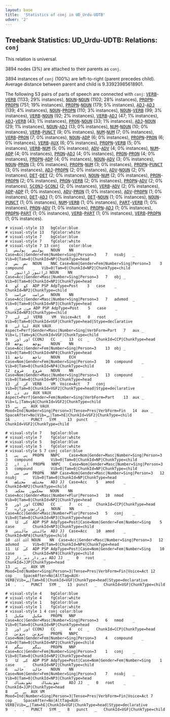 ```yaml
---
layout: base
title:  'Statistics of conj in UD_Urdu-UDTB'
udver: '2'
---
```


## Treebank Statistics: UD_Urdu-UDTB: Relations: `conj`

This relation is universal.

3894 nodes (3%) are attached to their parents as `conj`.

3894 instances of `conj` (100%) are left-to-right (parent precedes child).
Average distance between parent and child is 9.33923985618901.

The following 53 pairs of parts of speech are connected with `conj`: <tt><a href="ur_udtb-pos-VERB.html">VERB</a></tt>-<tt><a href="ur_udtb-pos-VERB.html">VERB</a></tt> (1133; 29% instances), <tt><a href="ur_udtb-pos-NOUN.html">NOUN</a></tt>-<tt><a href="ur_udtb-pos-NOUN.html">NOUN</a></tt> (1102; 28% instances), <tt><a href="ur_udtb-pos-PROPN.html">PROPN</a></tt>-<tt><a href="ur_udtb-pos-PROPN.html">PROPN</a></tt> (751; 19% instances), <tt><a href="ur_udtb-pos-PROPN.html">PROPN</a></tt>-<tt><a href="ur_udtb-pos-NOUN.html">NOUN</a></tt> (179; 5% instances), <tt><a href="ur_udtb-pos-ADJ.html">ADJ</a></tt>-<tt><a href="ur_udtb-pos-ADJ.html">ADJ</a></tt> (139; 4% instances), <tt><a href="ur_udtb-pos-NOUN.html">NOUN</a></tt>-<tt><a href="ur_udtb-pos-PROPN.html">PROPN</a></tt> (110; 3% instances), <tt><a href="ur_udtb-pos-NOUN.html">NOUN</a></tt>-<tt><a href="ur_udtb-pos-VERB.html">VERB</a></tt> (99; 3% instances), <tt><a href="ur_udtb-pos-VERB.html">VERB</a></tt>-<tt><a href="ur_udtb-pos-NOUN.html">NOUN</a></tt> (92; 2% instances), <tt><a href="ur_udtb-pos-VERB.html">VERB</a></tt>-<tt><a href="ur_udtb-pos-ADJ.html">ADJ</a></tt> (47; 1% instances), <tt><a href="ur_udtb-pos-ADJ.html">ADJ</a></tt>-<tt><a href="ur_udtb-pos-VERB.html">VERB</a></tt> (43; 1% instances), <tt><a href="ur_udtb-pos-PRON.html">PRON</a></tt>-<tt><a href="ur_udtb-pos-NOUN.html">NOUN</a></tt> (33; 1% instances), <tt><a href="ur_udtb-pos-ADJ.html">ADJ</a></tt>-<tt><a href="ur_udtb-pos-NOUN.html">NOUN</a></tt> (29; 1% instances), <tt><a href="ur_udtb-pos-NOUN.html">NOUN</a></tt>-<tt><a href="ur_udtb-pos-ADJ.html">ADJ</a></tt> (13; 0% instances), <tt><a href="ur_udtb-pos-NUM.html">NUM</a></tt>-<tt><a href="ur_udtb-pos-NOUN.html">NOUN</a></tt> (10; 0% instances), <tt><a href="ur_udtb-pos-VERB.html">VERB</a></tt>-<tt><a href="ur_udtb-pos-PUNCT.html">PUNCT</a></tt> (9; 0% instances), <tt><a href="ur_udtb-pos-NUM.html">NUM</a></tt>-<tt><a href="ur_udtb-pos-NUM.html">NUM</a></tt> (7; 0% instances), <tt><a href="ur_udtb-pos-VERB.html">VERB</a></tt>-<tt><a href="ur_udtb-pos-PRON.html">PRON</a></tt> (7; 0% instances), <tt><a href="ur_udtb-pos-NOUN.html">NOUN</a></tt>-<tt><a href="ur_udtb-pos-ADP.html">ADP</a></tt> (6; 0% instances), <tt><a href="ur_udtb-pos-PROPN.html">PROPN</a></tt>-<tt><a href="ur_udtb-pos-PRON.html">PRON</a></tt> (6; 0% instances), <tt><a href="ur_udtb-pos-VERB.html">VERB</a></tt>-<tt><a href="ur_udtb-pos-AUX.html">AUX</a></tt> (6; 0% instances), <tt><a href="ur_udtb-pos-PROPN.html">PROPN</a></tt>-<tt><a href="ur_udtb-pos-VERB.html">VERB</a></tt> (5; 0% instances), <tt><a href="ur_udtb-pos-VERB.html">VERB</a></tt>-<tt><a href="ur_udtb-pos-NUM.html">NUM</a></tt> (5; 0% instances), <tt><a href="ur_udtb-pos-ADV.html">ADV</a></tt>-<tt><a href="ur_udtb-pos-ADV.html">ADV</a></tt> (4; 0% instances), <tt><a href="ur_udtb-pos-NUM.html">NUM</a></tt>-<tt><a href="ur_udtb-pos-ADP.html">ADP</a></tt> (4; 0% instances), <tt><a href="ur_udtb-pos-PRON.html">PRON</a></tt>-<tt><a href="ur_udtb-pos-ADJ.html">ADJ</a></tt> (4; 0% instances), <tt><a href="ur_udtb-pos-PRON.html">PRON</a></tt>-<tt><a href="ur_udtb-pos-PRON.html">PRON</a></tt> (4; 0% instances), <tt><a href="ur_udtb-pos-PROPN.html">PROPN</a></tt>-<tt><a href="ur_udtb-pos-ADP.html">ADP</a></tt> (4; 0% instances), <tt><a href="ur_udtb-pos-NOUN.html">NOUN</a></tt>-<tt><a href="ur_udtb-pos-ADV.html">ADV</a></tt> (3; 0% instances), <tt><a href="ur_udtb-pos-NOUN.html">NOUN</a></tt>-<tt><a href="ur_udtb-pos-PRON.html">PRON</a></tt> (3; 0% instances), <tt><a href="ur_udtb-pos-PROPN.html">PROPN</a></tt>-<tt><a href="ur_udtb-pos-NUM.html">NUM</a></tt> (3; 0% instances), <tt><a href="ur_udtb-pos-PROPN.html">PROPN</a></tt>-<tt><a href="ur_udtb-pos-PUNCT.html">PUNCT</a></tt> (3; 0% instances), <tt><a href="ur_udtb-pos-ADJ.html">ADJ</a></tt>-<tt><a href="ur_udtb-pos-PROPN.html">PROPN</a></tt> (2; 0% instances), <tt><a href="ur_udtb-pos-ADV.html">ADV</a></tt>-<tt><a href="ur_udtb-pos-NOUN.html">NOUN</a></tt> (2; 0% instances), <tt><a href="ur_udtb-pos-DET.html">DET</a></tt>-<tt><a href="ur_udtb-pos-DET.html">DET</a></tt> (2; 0% instances), <tt><a href="ur_udtb-pos-NOUN.html">NOUN</a></tt>-<tt><a href="ur_udtb-pos-NUM.html">NUM</a></tt> (2; 0% instances), <tt><a href="ur_udtb-pos-PRON.html">PRON</a></tt>-<tt><a href="ur_udtb-pos-PROPN.html">PROPN</a></tt> (2; 0% instances), <tt><a href="ur_udtb-pos-PRON.html">PRON</a></tt>-<tt><a href="ur_udtb-pos-VERB.html">VERB</a></tt> (2; 0% instances), <tt><a href="ur_udtb-pos-PROPN.html">PROPN</a></tt>-<tt><a href="ur_udtb-pos-ADV.html">ADV</a></tt> (2; 0% instances), <tt><a href="ur_udtb-pos-SCONJ.html">SCONJ</a></tt>-<tt><a href="ur_udtb-pos-SCONJ.html">SCONJ</a></tt> (2; 0% instances), <tt><a href="ur_udtb-pos-VERB.html">VERB</a></tt>-<tt><a href="ur_udtb-pos-ADV.html">ADV</a></tt> (2; 0% instances), <tt><a href="ur_udtb-pos-ADP.html">ADP</a></tt>-<tt><a href="ur_udtb-pos-ADP.html">ADP</a></tt> (1; 0% instances), <tt><a href="ur_udtb-pos-ADV.html">ADV</a></tt>-<tt><a href="ur_udtb-pos-PRON.html">PRON</a></tt> (1; 0% instances), <tt><a href="ur_udtb-pos-ADV.html">ADV</a></tt>-<tt><a href="ur_udtb-pos-PROPN.html">PROPN</a></tt> (1; 0% instances), <tt><a href="ur_udtb-pos-DET.html">DET</a></tt>-<tt><a href="ur_udtb-pos-ADJ.html">ADJ</a></tt> (1; 0% instances), <tt><a href="ur_udtb-pos-DET.html">DET</a></tt>-<tt><a href="ur_udtb-pos-NOUN.html">NOUN</a></tt> (1; 0% instances), <tt><a href="ur_udtb-pos-NOUN.html">NOUN</a></tt>-<tt><a href="ur_udtb-pos-PUNCT.html">PUNCT</a></tt> (1; 0% instances), <tt><a href="ur_udtb-pos-NUM.html">NUM</a></tt>-<tt><a href="ur_udtb-pos-VERB.html">VERB</a></tt> (1; 0% instances), <tt><a href="ur_udtb-pos-PART.html">PART</a></tt>-<tt><a href="ur_udtb-pos-VERB.html">VERB</a></tt> (1; 0% instances), <tt><a href="ur_udtb-pos-PRON.html">PRON</a></tt>-<tt><a href="ur_udtb-pos-ADV.html">ADV</a></tt> (1; 0% instances), <tt><a href="ur_udtb-pos-PROPN.html">PROPN</a></tt>-<tt><a href="ur_udtb-pos-ADJ.html">ADJ</a></tt> (1; 0% instances), <tt><a href="ur_udtb-pos-PROPN.html">PROPN</a></tt>-<tt><a href="ur_udtb-pos-PART.html">PART</a></tt> (1; 0% instances), <tt><a href="ur_udtb-pos-VERB.html">VERB</a></tt>-<tt><a href="ur_udtb-pos-PART.html">PART</a></tt> (1; 0% instances), <tt><a href="ur_udtb-pos-VERB.html">VERB</a></tt>-<tt><a href="ur_udtb-pos-PROPN.html">PROPN</a></tt> (1; 0% instances).


~~~ conllu
# visual-style 13	bgColor:blue
# visual-style 13	fgColor:white
# visual-style 7	bgColor:blue
# visual-style 7	fgColor:white
# visual-style 7 13 conj	color:blue
1	پولیس	پولیس	NOUN	NN	Case=Acc|Gender=Fem|Number=Sing|Person=3	7	nsubj	_	Vib=0|Tam=0|ChunkId=NP|ChunkType=head
2	بس	بس	NOUN	NNC	Case=Nom|Gender=Fem|Number=Sing|Person=3	3	compound	_	Vib=0|Tam=0|ChunkId=NP2|ChunkType=child
3	ڈرائیور	ڈرائیور	NOUN	NN	Case=Acc|Gender=Masc|Number=Sing|Person=3	7	obj	_	Vib=0|Tam=0|ChunkId=NP2|ChunkType=head
4	کو	کو	ADP	PSP	AdpType=Post	3	case	_	ChunkId=NP2|ChunkType=child
5	حراست	حراست	NOUN	NN	Case=Acc|Gender=Masc|Number=Sing|Person=3	7	advmod	_	Vib=0|Tam=0|ChunkId=NP3|ChunkType=head
6	مےں	مےں	ADP	PSP	AdpType=Post	5	case	_	ChunkId=NP3|ChunkType=child
7	لے	لے	VERB	VM	Voice=Act	0	root	_	Vib=0|Tam=0|ChunkId=VGF|ChunkType=head|Stype=declarative
8	لیا	لے	AUX	VAUX	Aspect=Perf|Gender=Masc|Number=Sing|VerbForm=Part	7	aux	_	Vib=یا|Tam=yA|ChunkId=VGF|ChunkType=child
9	اور	اور	CCONJ	CC	_	13	cc	_	ChunkId=CCP|ChunkType=head
10	پوچھ	پوچھ	NOUN	NN	Case=Acc|Gender=Fem|Number=Sing|Person=3	13	obj	_	Vib=0|Tam=0|ChunkId=NP4|ChunkType=head
11	تاچھ	تاچھ	NOUN	ECH	Case=Nom|Gender=Fem|Number=Sing|Person=3	10	compound	_	Vib=0|Tam=0|ChunkId=NP4|ChunkType=child
12	شروع	شروع	NOUN	NN	Case=Nom|Gender=Masc|Number=Sing|Person=3	13	compound	_	Vib=0|Tam=0|ChunkId=NP5|ChunkType=head
13	کر	کر	VERB	VM	Voice=Act	7	conj	_	Vib=0|Tam=0|ChunkId=VGF2|ChunkType=head|Stype=declarative
14	دی	دے	AUX	VAUX	Aspect=Perf|Gender=Fem|Number=Sing|VerbForm=Part	13	aux	_	Vib=یا|Tam=yA|ChunkId=VGF2|ChunkType=child
15	ہے	ہے	AUX	VAUX	Mood=Ind|Number=Sing|Person=3|Tense=Pres|VerbForm=Fin	14	aux	_	SpaceAfter=No|Vib=ہے|Tam=hE|ChunkId=VGF2|ChunkType=child
16	۔	۔	PUNCT	SYM	_	13	punct	_	ChunkId=VGF2|ChunkType=child

~~~


~~~ conllu
# visual-style 7	bgColor:blue
# visual-style 7	fgColor:white
# visual-style 5	bgColor:blue
# visual-style 5	fgColor:white
# visual-style 5 7 conj	color:blue
1	پی	پی	PROPN	NNPC	Case=Nom|Gender=Masc|Number=Sing|Person=3	3	compound	_	Vib=0|Tam=0|ChunkId=NP|ChunkType=child
2	اے	اے	PROPN	NNPC	Case=Nom|Gender=Masc|Number=Sing|Person=3	3	compound	_	Vib=0|Tam=0|ChunkId=NP|ChunkType=child
3	سی	سی	PROPN	NNP	Case=Nom|Gender=Masc|Number=Sing|Person=3	12	nsubj	_	Vib=0|Tam=0|ChunkId=NP|ChunkType=head
4	مختلف	مختلف	ADJ	JJ	Case=Acc	5	amod	_	ChunkId=NP2|ChunkType=child
5	محکموں	محکمہ	NOUN	NN	Case=Acc|Gender=Masc|Number=Plur|Person=3	10	nmod	_	Vib=0|Tam=0|ChunkId=NP2|ChunkType=head
6	اور	اور	CCONJ	CC	_	7	cc	_	ChunkId=CCP|ChunkType=head
7	وزارتوں	وزارت	NOUN	NN	Case=Acc|Gender=Masc|Number=Plur|Person=3	5	conj	_	Vib=0|Tam=0|ChunkId=NP3|ChunkType=head
8	کی	کا	ADP	PSP	AdpType=Post|Case=Nom|Gender=Fem|Number=Sing	5	case	_	ChunkId=NP3|ChunkType=child
9	مالیتی	مالیتی	ADJ	JJ	Case=Acc	10	amod	_	ChunkId=NP4|ChunkType=child
10	آڈٹ	آڈٹ	NOUN	NN	Case=Acc|Gender=Masc|Number=Sing|Person=3	12	advmod	_	Vib=0|Tam=0|ChunkId=NP4|ChunkType=head
11	کی	کا	ADP	PSP	AdpType=Post|Case=Nom|Gender=Fem|Number=Sing	10	case	_	ChunkId=NP4|ChunkType=child
12	ذمہ_دار	ذمہ_دار	ADJ	JJ	_	0	root	_	ChunkId=JJP|ChunkType=head
13	ہے	ہے	AUX	VM	Mood=Ind|Number=Sing|Person=3|Tense=Pres|VerbForm=Fin|Voice=Act	12	cop	_	SpaceAfter=No|AltTag=AUX-VERB|Vib=ہے|Tam=hE|ChunkId=VGF|ChunkType=head|Stype=declarative
14	۔	۔	PUNCT	SYM	_	13	punct	_	ChunkId=VGF|ChunkType=child

~~~


~~~ conllu
# visual-style 4	bgColor:blue
# visual-style 4	fgColor:white
# visual-style 1	bgColor:blue
# visual-style 1	fgColor:white
# visual-style 1 4 conj	color:blue
1	شکیل	شکیل	PROPN	NNP	Case=Acc|Gender=Masc|Number=Sing|Person=3	6	nmod	_	Vib=0|Tam=0|ChunkId=NP|ChunkType=head
2	اور	اور	CCONJ	CC	_	4	cc	_	ChunkId=CCP|ChunkType=head
3	پروین	پروین	PROPN	NNPC	Case=Nom|Gender=Fem|Number=Sing|Person=3	4	compound	_	Vib=0|Tam=0|ChunkId=NP2|ChunkType=child
4	بیگم	بیگم	PROPN	NNP	Case=Acc|Gender=Fem|Number=Sing|Person=3	1	conj	_	Vib=0|Tam=0|ChunkId=NP2|ChunkType=head
5	کی	کا	ADP	PSP	AdpType=Post|Case=Nom|Gender=Fem|Number=Sing	1	case	_	ChunkId=NP2|ChunkType=child
6	حالت	حالت	NOUN	NN	Case=Nom|Gender=Fem|Number=Sing|Person=3	7	nsubj	_	Vib=0|Tam=0|ChunkId=NP3|ChunkType=head
7	تشویشناک	تشویشناک	ADJ	JJ	_	0	root	_	ChunkId=JJP|ChunkType=head
8	ہے	ہے	AUX	VM	Mood=Ind|Number=Sing|Person=3|Tense=Pres|VerbForm=Fin|Voice=Act	7	cop	_	SpaceAfter=No|AltTag=AUX-VERB|Vib=ہے|Tam=hE|ChunkId=VGF|ChunkType=head|Stype=declarative
9	۔	۔	PUNCT	SYM	_	8	punct	_	ChunkId=VGF|ChunkType=child

~~~


